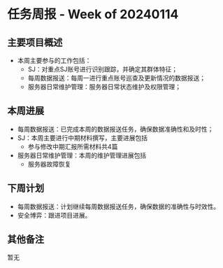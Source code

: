 # 任务周报 - Week of 20240114


## 主要项目概述
- 本周主要参与的工作包括：
	- SJ：对重点SJ账号进行识别跟踪，并确定其群体特征；
	- 每周数据报送：每周一进行重点账号巡查及更新情况的数据报送；
	- 服务器日常维护管理：服务器日常状态维护及权限管理；


## 本周进展
- 每周数据报送：已完成本周的数据报送任务，确保数据准确性和及时性；
- SJ：本周主要进行中期材料撰写，主要进展包括
	- 参与修改中期汇报所需材料共4篇
- 服务器日常维护管理：本周的维护管理进展包括
	- 服务器故障恢复

## 下周计划
- 每周数据报送：计划继续每周数据报送任务，确保数据的准确性与时效性。
- 安全博弈：跟进项目进展。


## 其他备注
暂无

